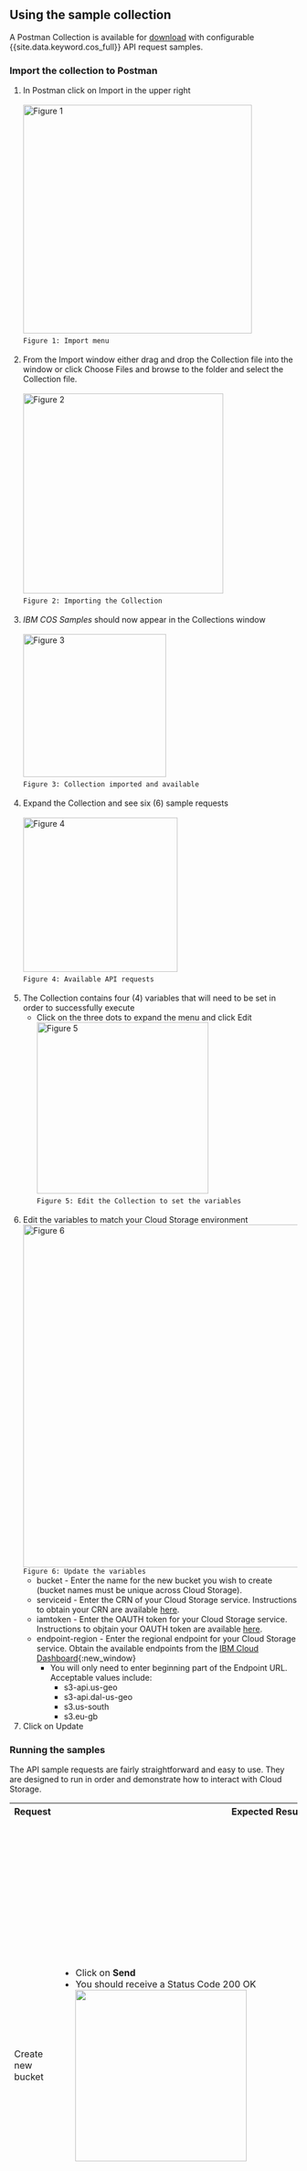 ## Using the sample collection

A Postman Collection is available for [download](files/IBM_COS.postman_collection.json.zip) with configurable {{site.data.keyword.cos_full}} API request samples.

### Import the collection to Postman
1. In Postman click on Import in the upper right<br/><br/><img src="images/postman-collection-fig1.png" alt="Figure 1" width="400px" /><br/>`Figure 1: Import menu`<br/><br/>
2. From the Import window either drag and drop the Collection file into the window or click Choose Files and browse to the folder and select the Collection file.<br/><br/><img src="images/postman-collection-fig2.png" alt="Figure 2" width="350px" /><br/>`Figure 2: Importing the Collection`<br/><br/>
3. *IBM COS Samples* should now appear in the Collections window<br/><br/><img src="images/postman-collection-fig3.png" alt="Figure 3" width="250px" /><br/>`Figure 3: Collection imported and available`<br/><br/>
4. Expand the Collection and see six (6) sample requests<br/><br/><img src="images/postman-collection-fig4.png" alt="Figure 4" width="270px" /><br/>`Figure 4: Available API requests`<br/><br/>
5. The Collection contains four (4) variables that will need to be set in order to successfully execute
    * Click on the three dots to expand the menu and click Edit<br/><img src="images/postman-collection-fig5.png" alt="Figure 5" width="300px" /><br/>`Figure 5: Edit the Collection to set the variables`<br/><br/>
6. Edit the variables to match your Cloud Storage environment<br/><img src="images/postman-collection-fig6.png" alt="Figure 6" width="600px" /><br/>`Figure 6: Update the variables`
    * bucket - Enter the name for the new bucket you wish to create (bucket names must be unique across Cloud Storage).
    * serviceid - Enter the CRN of your Cloud Storage service.  Instructions to obtain your CRN are available [here](/docs/services/cloud-object-storage/getting-started-cli.html#gather-key-information).
    * iamtoken - Enter the OAUTH token for your Cloud Storage service.  Instructions to objtain your OAUTH token are available [here](/docs/services/cloud-object-storage/getting-started-cli.html#gather-key-information).
    * endpoint-region - Enter the regional endpoint for your Cloud Storage service.  Obtain the available endpoints from the [IBM Cloud Dashboard](https://console.bluemix.net/dashboard/apps/){:new_window}
        * You will only need to enter beginning part of the Endpoint URL.  Acceptable values include:
            * s3-api.us-geo
            * s3-api.dal-us-geo
            * s3.us-south
            * s3.eu-gb
7. Click on Update

### Running the samples

The API sample requests are fairly straightforward and easy to use.  They are designed to run in order and demonstrate how to interact with Cloud Storage.

<table>
    <tr>
        <th>Request</th>
        <th>Expected Result</th>
        <th>Test Results</th>
    </tr>
    <tr>
        <td>Create new bucket</td>
        <td>
            <ul>
                <li>Click on <strong>Send</strong></li>
                <li>
                    You should receive a Status Code 200 OK<br/>
                    <img src="images/postman-collection-status-ok.png" width="300px" />
                </li>
            </ul>
        </td>
        <td>
            <ul>
                <li>
                    The Test Results tab should show a success<br/>
                    <img src="images/postman-collection-createbucket-test.png" width="800px" />
                </li>
            </ul>
        </td>
    </tr>
    <tr>
        <td>Create new text file</td>
        <td>
            <ul>
                <li>
                    Click on Body and add or update the text in the box<br/>
                    <img src="images/postman-collection-body-text.png" width="400px" />
                </li>
                <li>Click on <strong>Send</strong></li>
                <li>
                    You should receive a Status Code 200 OK<br/>
                    <img src="images/postman-collection-status-ok.png" width="300px" />
                </li>
            </ul>
        </td>
        <td>
            <ul>
                <li>
                    The Test Results tab should show 2 success<br/>
                    <img src="images/postman-collection-createfile-test.png" width="800px" />
                </li>
            </ul>
        </td>        
    </tr>
    <tr>
        <td>Create new binary file</td>
        <td>
            <ul>
                <li>
                    Click on Body and click on Choose File to select an image to upload<br/>
                    <img src="images/postman-collection-body-binary.png" width="400px" />
                </li>
                <li>Click on <strong>Send</strong></li>
                <li>
                    You should receive a Status Code 200 OK<br/>
                    <img src="images/postman-collection-status-ok.png" width="300px" />
                </li>
            </ul>
        </td>
        <td>
            <ul>
                <li>
                    The Test Results tab should show 2 success<br/>
                    <img src="images/postman-collection-createfile-test.png" width="800px" />
                </li>
            </ul>
        </td>        
    </tr>
    <tr>
        <td>Retrieve list of files from bucket</td>
        <td>
            <ul>
                <li>Click on <strong>Send</strong></li>
                <li>
                    You should receive a Status Code 200 OK<br/>
                    <img src="images/postman-collection-status-ok.png" width="300px" />
                </li>
                <li>
                    In the Body of the response you should see the two files you created in the previous requests<br/>
                    <img src="images/postman-collection-contents.png" width="700px" />
                </li>
            </ul>
        </td>
        <td>
            <ul>
                <li>
                    The Test Results tab should show 2 success<br/>
                    <img src="images/postman-collection-listbucket-test.png" width="800px" />
                </li>
            </ul>
        </td>        
    </tr>
    <tr>
        <td>Retrieve text file</td>
        <td>
            <ul>
                <li>Click on <strong>Send</strong></li>
                <li>
                    You should receive a Status Code 200 OK<br/>
                    <img src="images/postman-collection-status-ok.png" width="300px" />
                </li>
                <li>
                    In the Body of the response you should see the text you entered in the previous request<br/>
                    <img src="images/postman-collection-text-response.png" width="400px" />
                </li>
            </ul>
        </td>
        <td>
            <ul>
                <li>
                    The Test Results tab should show 3 success<br/>
                    <img src="images/postman-collection-gettext-test.png" width="800px" />
                </li>
            </ul>
        </td>        
    </tr>
    <tr>
        <td>Retrieve binary file</td>
        <td>
            <ul>
                <li>Click on <strong>Send</strong></li>
                <li>
                    You should receive a Status Code 200 OK<br/>
                    <img src="images/postman-collection-status-ok.png" width="300px" />
                </li>
                <li>
                    In the Body of the response you should see the text you entered in the previous request<br/>
                    <img src="images/postman-collection-binary-response.png" width="200px" />
                </li>
            </ul>
        </td>
        <td>
            <ul>
                <li>
                    The Test Results tab should show 2 success<br/>
                    <img src="images/postman-collection-getbinary-test.png" width="800px" />
                </li>
            </ul>
        </td>                
    </tr>
</table>
